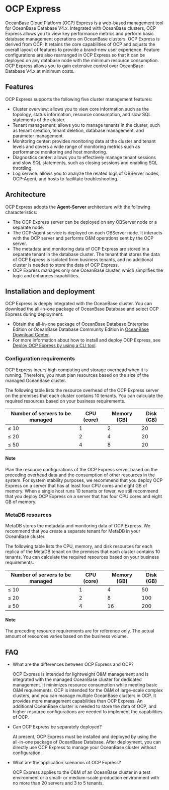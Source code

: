 # OCP Express

OceanBase Cloud Platform (OCP) Express is a web-based management tool for OceanBase Database V4.x. Integrated with OceanBase clusters, OCP Express allows you to view key performance metrics and perform basic database management operations on OceanBase clusters. OCP Express is derived from OCP. It retains the core capabilities of OCP and adjusts the overall layout of features to provide a brand-new user experience. Feature configurations are also rearranged in OCP Express so that it can be deployed on any database node with the minimum resource consumption. OCP Express allows you to gain extensive control over OceanBase Database V4.x at minimum costs. 

## Features

OCP Express supports the following five cluster management features:

* Cluster overview: allows you to view core information such as the topology, status information, resource consumption, and slow SQL statements of the cluster. 
* Tenant management: allows you to manage tenants in the cluster, such as tenant creation, tenant deletion, database management, and parameter management. 
* Monitoring center: provides monitoring data at the cluster and tenant levels and covers a wide range of monitoring metrics such as performance monitoring and host monitoring. 
* Diagnostics center: allows you to effectively manage tenant sessions and slow SQL statements, such as closing sessions and enabling SQL throttling. 
* Log service: allows you to analyze the related logs of OBServer nodes, OCP-Agent, and hosts to facilitate troubleshooting. 

## Architecture

OCP Express adopts the **Agent-Server** architecture with the following characteristics:

* The OCP Express server can be deployed on any OBServer node or a separate node. 
* The OCP-Agent service is deployed on each OBServer node. It interacts with the OCP server and performs O&M operations sent by the OCP server. 
* The metadata and monitoring data of OCP Express are stored in a separate tenant in the database cluster. The tenant that stores the data of OCP Express is isolated from business tenants, and no additional cluster is needed to store the data of OCP Express. 
* OCP Express manages only one OceanBase cluster, which simplifies the logic and enhances capabilities. 

<!-- ![1](https://obbusiness-private.oss-cn-shanghai.aliyuncs.com/doc/img/ocp/403-cn/OCPExpress.png) -->

## Installation and deployment

OCP Express is deeply integrated with the OceanBase cluster. You can download the all-in-one package of OceanBase Database and select OCP Express during deployment. 

* Obtain the all-in-one package of OceanBase Database Enterprise Edition or OceanBase Database Community Edition in [OceanBase Download Center](https://en.oceanbase.com/softwarecenter). 
* For more information about how to install and deploy OCP Express, see [Deploy OCP Express by using a CLI tool](https://en.oceanbase.com/docs/community-obd-en-10000000000862277).
  <!--  or [Deploy OCP Express by using OBD](https://www.oceanbase.com/docs/community-obd-cn-10000000001690695)  -->

### Configuration requirements

OCP Express incurs high computing and storage overhead when it is running. Therefore, you must plan resources based on the size of the managed OceanBase cluster. 

The following table lists the resource overhead of the OCP Express server on the premises that each cluster contains 10 tenants. You can calculate the required resources based on your business requirements. 

| Number of servers to be managed | CPU (core) | Memory (GB) | Disk (GB) |
|---|----|---|---|
| ≤ 10 | 1 | 2 | 20 |
| ≤ 20 | 2 | 4 | 20 |
| ≤ 50 | 4 | 8 | 20 |

<main id="notice" type='explain'>

<h4>Note</h4>

<p>Plan the resource configurations of the OCP Express server based on the preceding overhead data and the consumption of other resources in the system. For system stability purposes, we recommend that you deploy OCP Express on a server that has at least four CPU cores and eight GB of memory. When a single host runs 10 tenants or fewer, we still recommend that you deploy OCP Express on a server that has four CPU cores and eight GB of memory. </p>

</main>

### MetaDB resources

MetaDB stores the metadata and monitoring data of OCP Express. We recommend that you create a separate tenant for MetaDB in your OceanBase cluster. 

The following table lists the CPU, memory, and disk resources for each replica of the MetaDB tenant on the premises that each cluster contains 10 tenants. You can calculate the required resources based on your business requirements. 

| Number of servers to be managed | CPU (core) | Memory (GB) | Disk (GB) |
|---|----|---|---|
| ≤ 10 | 1 | 4 | 50 |
| ≤ 20 | 2 | 8 | 100 |
| ≤ 50 | 4 | 16 | 200 |

<main id="notice" type='explain'>

<h4>Note</h4>

<p>The preceding resource requirements are for reference only. The actual amount of resources varies based on the business volume. </p>

</main>

## FAQ

* What are the differences between OCP Express and OCP? 

   OCP Express is intended for lightweight O&M management and is integrated with the managed OceanBase cluster for dedicated management. It minimizes resource consumption while meeting basic O&M requirements. OCP is intended for the O&M of large-scale complex clusters, and you can manage multiple OceanBase clusters in OCP. It provides more management capabilities than OCP Express. An additional OceanBase cluster is needed to store the data of OCP, and higher resource configurations are needed to implement the capabilities of OCP. 

* Can OCP Express be separately deployed? 

   At present, OCP Express must be installed and deployed by using the all-in-one package of OceanBase Database. After deployment, you can directly use OCP Express to manage your OceanBase cluster without configuration. 

* What are the application scenarios of OCP Express? 

   OCP Express applies to the O&M of an OceanBase cluster in a test environment or a small- or medium-scale production environment with no more than 20 servers and 3 to 5 tenants.